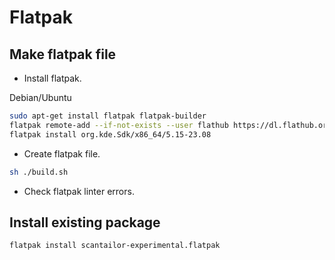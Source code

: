 # Flatpak
## Make flatpak file

* Install flatpak.

Debian/Ubuntu
``` sh
sudo apt-get install flatpak flatpak-builder
flatpak remote-add --if-not-exists --user flathub https://dl.flathub.org/repo/flathub.flatpakrepo
flatpak install org.kde.Sdk/x86_64/5.15-23.08
```

* Create flatpak file.

``` sh
sh ./build.sh
```

* Check flatpak linter errors.

## Install existing package

``` sh
flatpak install scantailor-experimental.flatpak 
```
